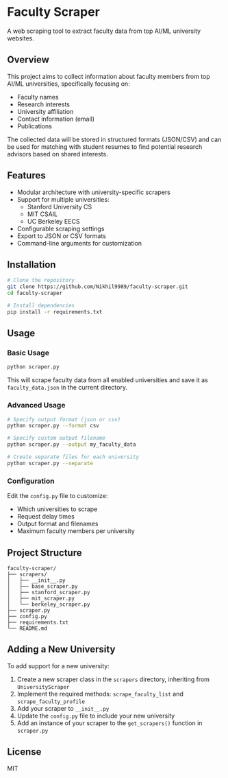 # Faculty Scraper

A web scraping tool to extract faculty data from top AI/ML university websites.

## Overview

This project aims to collect information about faculty members from top AI/ML universities, specifically focusing on:
- Faculty names
- Research interests
- University affiliation
- Contact information (email)
- Publications

The collected data will be stored in structured formats (JSON/CSV) and can be used for matching with student resumes to find potential research advisors based on shared interests.

## Features

- Modular architecture with university-specific scrapers
- Support for multiple universities:
  - Stanford University CS
  - MIT CSAIL
  - UC Berkeley EECS
- Configurable scraping settings
- Export to JSON or CSV formats
- Command-line arguments for customization

## Installation

```bash
# Clone the repository
git clone https://github.com/Nikhil9989/faculty-scraper.git
cd faculty-scraper

# Install dependencies
pip install -r requirements.txt
```

## Usage

### Basic Usage

```bash
python scraper.py
```

This will scrape faculty data from all enabled universities and save it as `faculty_data.json` in the current directory.

### Advanced Usage

```bash
# Specify output format (json or csv)
python scraper.py --format csv

# Specify custom output filename
python scraper.py --output my_faculty_data

# Create separate files for each university
python scraper.py --separate
```

### Configuration

Edit the `config.py` file to customize:
- Which universities to scrape
- Request delay times
- Output format and filenames
- Maximum faculty members per university

## Project Structure

```
faculty-scraper/
├── scrapers/
│   ├── __init__.py
│   ├── base_scraper.py
│   ├── stanford_scraper.py
│   ├── mit_scraper.py
│   └── berkeley_scraper.py
├── scraper.py
├── config.py
├── requirements.txt
└── README.md
```

## Adding a New University

To add support for a new university:

1. Create a new scraper class in the `scrapers` directory, inheriting from `UniversityScraper`
2. Implement the required methods: `scrape_faculty_list` and `scrape_faculty_profile`
3. Add your scraper to `__init__.py`
4. Update the `config.py` file to include your new university
5. Add an instance of your scraper to the `get_scrapers()` function in `scraper.py`

## License

MIT
